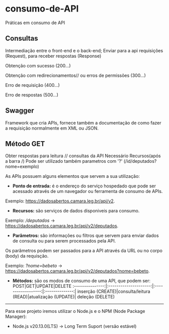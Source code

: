 # consumo-de-API
Práticas em consumo de API


## Consultas

Intermediação entre o front-end e o back-end;
Enviar para a api requisições (Request), para receber respostas (Response)

Obtenção com sucesso (200...)

Obtenção com redirecionamentos// ou erros de permissões (300...)

Erro de requisição (400...)

Erro de respostas (500...)


## Swagger

Framework que cria APIs, fornece também a documentação de como fazer a requisição normalmente em XML ou JSON.

## Método GET

Obter respostas para leitura // consultas da API
Necessário Recursos(após a barra /)
Pode ser utilizado também parametros com '?' (/id/deputados?nome=exemplo)


<!-- Anotações do Professor -->

As APIs possuem alguns elementos que servem a sua utilização:

- **Ponto de entrada:** é o endereço do serviço hospedado que pode ser acessado através de um navegador ou ferramenta de consumo de APIs.

Exemplo: <https://dadosabertos.camara.leg.br/api/v2>.

- **Recursos:** são serviços de dados disponiveis para consumo.

Exemplo: */deputados* -> <https://dadosabertos.camara.leg.br/api/v2/deputados>.

- **Parâmetros:** são informações ou filtros que servem para enviar dados de consulta ou para serem processados pela API.

Os parâmetros podem ser passados para a API através da URL ou no corpo (body) da requisção.

Exemplo: *?nome=bebeto* -> <https://dadosabertos.camara.leg.br/api/v2/deputados?nome=bebeto>.

- **Métodos:** são os modos de consumo de uma API, que podem ser:
    POST|GET|UPDATE|DELETE
    :---------------:|:---------------------:|:------------------:|:--------------:|
    inserção (CREATE)|consulta/leitura (READ)|atualização (UPDATE)| deleção (DELETE)

<hr>


Para esse projeto iremos utilizar o Node.js e o NPM (Node Package Manager):
- Node.js v20.13.0(LTS) -> Long Term Suport (versão estável)